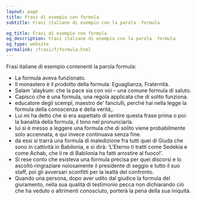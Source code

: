 ```yaml
---
layout: page
title: Frasi di esempio con formula 
subtitle: Frasi italiane di esempio con la parola  formula

og_title: Frasi di esempio con formula 
og_description: Frasi italiane di esempio con la parola  formula
og_type: website
permalink: /frasi/f/formula.html
---
```


Frasi italiane di esempio contenenti la parola formula:


- La formula aveva funzionato.
- Il monastero è il prodotto della formula: Eguaglianza, Fraternità.
- Salam ‘alaykum: che la pace sia con voi – una comune formula di saluto.
- Capisco che è una formula, una regola applicata che di solito funziona.
- educatore degli scempî, maestro de’ fanciulli, perché hai nella legge la formula della conoscenza e della verità,.
- Lui mi ha detto che si era aspettato di sentire questa frase prima o poi: la banalità della formula, il tono nel pronunciarla.
- lui si è messo a leggere una formula che di solito viene probabilmente solo accennata, e qui invece continuava senza fine.
- da essi si trarrà una formula di maledizione fra tutti quei di Giuda che sono in cattività in Babilonia, e si dirà: ‘L’Eterno ti tratti come Sedekia e come Achab, che il re di Babilonia ha fatti arrostire al fuoco!’.
- Si rese conto che esisteva una formula precisa per quei discorsi e lo ascoltò ringraziare noiosamente il presidente di seggio e tutto il suo staff, poi gli avversari sconfitti per la lealtà del confronto.
- Quando una persona, dopo aver udito dal giudice la formula del giuramento, nella sua qualità di testimonio pecca non dichiarando ciò che ha veduto o altrimenti conosciuto, porterà la pena della sua iniquità.
